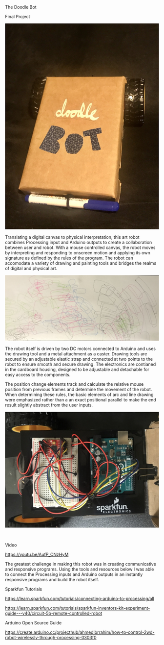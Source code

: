 The Doodle Bot

Final Project

![](IMG_0753.jpg)

Translating a digital canvas to physical interpretation, this art robot combines Processing input and Arduino outputs to create a collaboration between user and robot. With a mouse controlled canvas, the robot moves by interpreting and responding to onscreen motion and applying its own signature as defined by the rules of the program. The robot can accomodate a variety of drawing and painting tools and bridges the realms of digital and physical art. 

![](IMG_4468.JPG) 

The robot itself is driven by two DC motors connected to Arduino and uses the drawing tool and a metal attachment as a caster. Drawing tools are secured by an adjustable elastic strap and connected at two points to the robot to ensure smooth and secure drawing. The electronics are contianed in the cardboard housing, designed to be adjustable and detachable for easy access to the components.


The position change elements track and calculate the relative mouse position from previous frames and determine the movement of the robot. When determining these rules, the basic elements of arc and line drawing were emphasized rather than a an exact positional parallel to make the end result slightly abstract from the user inputs.

![](IMG_2876.jpg)

![]()

Video

https://youtu.be/AufP_CNzHyM

The greatest challenge in making this robot was in creating communicative and responsive programs. Using the tools and resources below I was able to connect the Processing inputs and Arduino outputs in an instantly responsive programs and build the robot itself.

Sparkfun Tutorials

https://learn.sparkfun.com/tutorials/connecting-arduino-to-processing/all

https://learn.sparkfun.com/tutorials/sparkfun-inventors-kit-experiment-guide---v40/circuit-5b-remote-controlled-robot

Arduino Open Source Guide

https://create.arduino.cc/projecthub/ahmedibrrahim/how-to-control-2wd-robot-wirelessly-through-processing-0303f0
